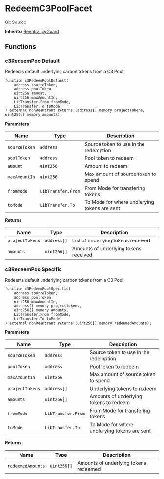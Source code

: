 # RedeemC3PoolFacet
[Git Source](https://github.com/KlimaDAO/klimadao-solidity/blob/0daf6561853dcea28093c3f0ddf1098de21c5de2/src/infinity/facets/Bridges/C3/RedeemC3PoolFacet.sol)

**Inherits:**
[ReentrancyGuard](/src/infinity/ReentrancyGuard.sol/abstract.ReentrancyGuard.md)


## Functions
### c3RedeemPoolDefault

Redeems default underlying carbon tokens from a C3 Pool


```solidity
function c3RedeemPoolDefault(
    address sourceToken,
    address poolToken,
    uint256 amount,
    uint256 maxAmountIn,
    LibTransfer.From fromMode,
    LibTransfer.To toMode
) external nonReentrant returns (address[] memory projectTokens, uint256[] memory amounts);
```
**Parameters**

|Name|Type|Description|
|----|----|-----------|
|`sourceToken`|`address`|     Source token to use in the redemption|
|`poolToken`|`address`|       Pool token to redeem|
|`amount`|`uint256`|          Amount to redeem|
|`maxAmountIn`|`uint256`|     Max amount of source token to spend|
|`fromMode`|`LibTransfer.From`|        From Mode for transfering tokens|
|`toMode`|`LibTransfer.To`|          To Mode for where undlerying tokens are sent|

**Returns**

|Name|Type|Description|
|----|----|-----------|
|`projectTokens`|`address[]`|  List of underlying tokens received|
|`amounts`|`uint256[]`|        Amounts of underlying tokens received|


### c3RedeemPoolSpecific

Redeems default underlying carbon tokens from a C3 Pool


```solidity
function c3RedeemPoolSpecific(
    address sourceToken,
    address poolToken,
    uint256 maxAmountIn,
    address[] memory projectTokens,
    uint256[] memory amounts,
    LibTransfer.From fromMode,
    LibTransfer.To toMode
) external nonReentrant returns (uint256[] memory redeemedAmounts);
```
**Parameters**

|Name|Type|Description|
|----|----|-----------|
|`sourceToken`|`address`|         Source token to use in the redemption|
|`poolToken`|`address`|           Pool token to redeem|
|`maxAmountIn`|`uint256`|         Max amount of source token to spend|
|`projectTokens`|`address[]`|       Underlying tokens to redeem|
|`amounts`|`uint256[]`|             Amounts of underlying tokens to redeem|
|`fromMode`|`LibTransfer.From`|            From Mode for transfering tokens|
|`toMode`|`LibTransfer.To`|              To Mode for where undlerying tokens are sent|

**Returns**

|Name|Type|Description|
|----|----|-----------|
|`redeemedAmounts`|`uint256[]`|    Amounts of underlying tokens redeemed|


